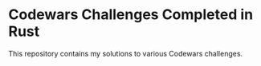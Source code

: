 # Codewars Challenges Completed in Rust

This repository contains my solutions to various Codewars challenges.

